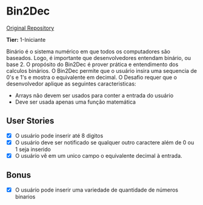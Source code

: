 # Bin2Dec

[Original Repository](https://github.com/florinpop17/app-ideas/)

**Tier:** 1-Iniciante

Binário é o sistema numérico em que todos os computadores são baseados.
Logo, é importante que desenvolvedores entendam binário, ou base 2. O propósito do Bin2Dec é prover prática e entendimento dos calculos binários.
O Bin2Dec permite que o usuário insira uma sequencia de 0's e 1's e mostra o equivalente em decimal.
O Desafio requer que o desenvolvedor aplique as seguintes caracteristicas:

-   Arrays não devem ser usados para conter a entrada do usuário
-   Deve ser usada apenas uma função matemática

## User Stories

-   [x] O usuário pode inserir até 8 digitos
-   [x] O usuário deve ser notificado se qualquer outro caractere além de 0 ou 1 seja inserido
-   [x] O usuário vê em um unico campo o equivalente decimal à entrada.

## Bonus

-   [x] O usuário pode inserir uma variedade de quantidade de números binarios
